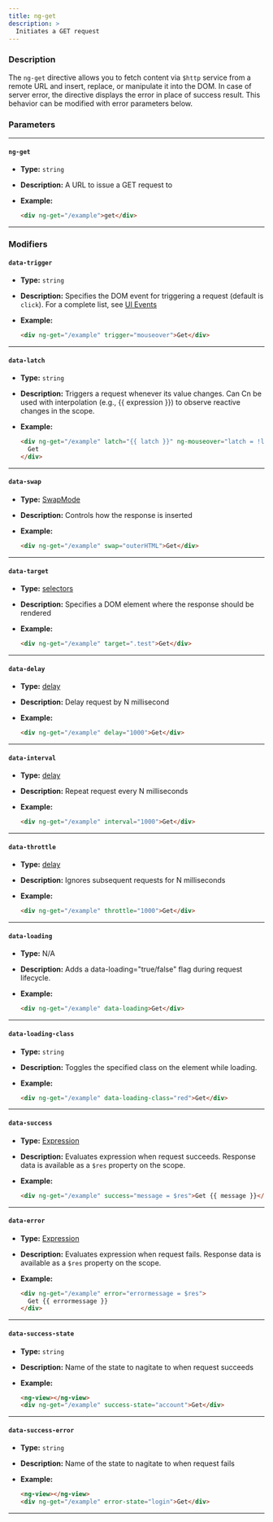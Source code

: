 ```yaml
---
title: ng-get
description: >
  Initiates a GET request
---
```


### Description

The `ng-get` directive allows you to fetch content via `$http` service from a
remote URL and insert, replace, or manipulate it into the DOM. In case of server
error, the directive displays the error in place of success result. This
behavior can be modified with error parameters below.

### Parameters

---

#### `ng-get`

- **Type:** `string`
- **Description:** A URL to issue a GET request to
- **Example:**

  ```html
  <div ng-get="/example">get</div>
  ```

---

### Modifiers

#### `data-trigger`

- **Type:** `string`
- **Description:** Specifies the DOM event for triggering a request (default is
  `click`). For a complete list, see
  [UI Events](https://developer.mozilla.org/en-US/docs/Web/API/UI_Events)
- **Example:**

  ```html
  <div ng-get="/example" trigger="mouseover">Get</div>
  ```

---

#### `data-latch`

- **Type:** `string`
- **Description:** Triggers a request whenever its value changes. Can Cn be used
  with interpolation (e.g., {{ expression }}) to observe reactive changes in the
  scope.
- **Example:**

  ```html
  <div ng-get="/example" latch="{{ latch }}" ng-mouseover="latch = !latch">
    Get
  </div>
  ```

---

#### `data-swap`

- **Type:** [SwapMode](../../../typedoc/variables/SwapMode.html)
- **Description:** Controls how the response is inserted
- **Example:**

  ```html
  <div ng-get="/example" swap="outerHTML">Get</div>
  ```

---

#### `data-target`

- **Type:**
  [selectors](https://developer.mozilla.org/en-US/docs/Web/API/Document/querySelector#selectors)
- **Description:** Specifies a DOM element where the response should be rendered
- **Example:**

  ```html
  <div ng-get="/example" target=".test">Get</div>
  ```

---

#### `data-delay`

- **Type:**
  [delay](https://developer.mozilla.org/en-US/docs/Web/API/Window/setTimeout#delay)
- **Description:** Delay request by N millisecond
- **Example:**

  ```html
  <div ng-get="/example" delay="1000">Get</div>
  ```

---

#### `data-interval`

- **Type:**
  [delay](https://developer.mozilla.org/en-US/docs/Web/API/Window/setInterval#delay)
- **Description:** Repeat request every N milliseconds
- **Example:**

  ```html
  <div ng-get="/example" interval="1000">Get</div>
  ```

---

#### `data-throttle`

- **Type:**
  [delay](https://developer.mozilla.org/en-US/docs/Web/API/Window/setTimeout#delay)
- **Description:** Ignores subsequent requests for N milliseconds
- **Example:**

  ```html
  <div ng-get="/example" throttle="1000">Get</div>
  ```

---

#### `data-loading`

- **Type:** N/A
- **Description:** Adds a data-loading="true/false" flag during request
  lifecycle.
- **Example:**

  ```html
  <div ng-get="/example" data-loading>Get</div>
  ```

---

#### `data-loading-class`

- **Type:** `string`
- **Description:** Toggles the specified class on the element while loading.
- **Example:**

  ```html
  <div ng-get="/example" data-loading-class="red">Get</div>
  ```

---

#### `data-success`

- **Type:** [Expression](../../../typedoc/types/Expression.html)
- **Description:** Evaluates expression when request succeeds. Response data is
  available as a `$res` property on the scope.
- **Example:**

  ```html
  <div ng-get="/example" success="message = $res">Get {{ message }}</div>
  ```

---

#### `data-error`

- **Type:** [Expression](../../../typedoc/types/Expression.html)
- **Description:** Evaluates expression when request fails. Response data is
  available as a `$res` property on the scope.
- **Example:**

  ```html
  <div ng-get="/example" error="errormessage = $res">
    Get {{ errormessage }}
  </div>
  ```

---

#### `data-success-state`

- **Type:** `string`
- **Description:** Name of the state to nagitate to when request succeeds
- **Example:**

  ```html
  <ng-view></ng-view>
  <div ng-get="/example" success-state="account">Get</div>
  ```

---

#### `data-success-error`

- **Type:** `string`
- **Description:** Name of the state to nagitate to when request fails
- **Example:**

  ```html
  <ng-view></ng-view>
  <div ng-get="/example" error-state="login">Get</div>
  ```

---
